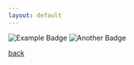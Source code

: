 ```yaml
---
layout: default
---
```


<!-- Example badges -->
<a href="https://www.example.com" target="_blank" style="text-decoration: none;">
    <img src="https://img.shields.io/badge/Example-Badge-brightgreen" alt="Example Badge" />
</a>
<a href="https://www.example.com" target="_blank" style="text-decoration: none;">
    <img src="https://img.shields.io/badge/Another%20Badge-Red-red" alt="Another Badge" />
</a>


[back](./)
